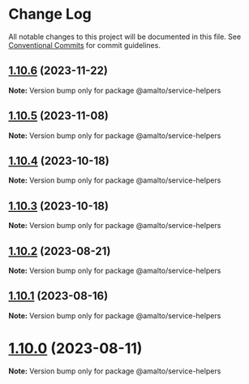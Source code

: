 # Change Log

All notable changes to this project will be documented in this file.
See [Conventional Commits](https://conventionalcommits.org) for commit guidelines.

## [1.10.6](https://github.com/amalto/platform6-ui-components/compare/@amalto/service-helpers@1.10.5...@amalto/service-helpers@1.10.6) (2023-11-22)

**Note:** Version bump only for package @amalto/service-helpers

## [1.10.5](https://github.com/amalto/platform6-ui-components/compare/@amalto/service-helpers@1.10.4...@amalto/service-helpers@1.10.5) (2023-11-08)

**Note:** Version bump only for package @amalto/service-helpers

## [1.10.4](https://github.com/amalto/platform6-ui-components/compare/@amalto/service-helpers@1.10.3...@amalto/service-helpers@1.10.4) (2023-10-18)

**Note:** Version bump only for package @amalto/service-helpers

## [1.10.3](https://github.com/amalto/platform6-ui-components/compare/@amalto/service-helpers@1.10.2...@amalto/service-helpers@1.10.3) (2023-10-18)

**Note:** Version bump only for package @amalto/service-helpers

## [1.10.2](https://github.com/amalto/platform6-ui-components/compare/@amalto/service-helpers@1.10.1...@amalto/service-helpers@1.10.2) (2023-08-21)

**Note:** Version bump only for package @amalto/service-helpers

## [1.10.1](https://github.com/amalto/platform6-ui-components/compare/@amalto/service-helpers@1.10.0...@amalto/service-helpers@1.10.1) (2023-08-16)

**Note:** Version bump only for package @amalto/service-helpers

# [1.10.0](https://github.com/amalto/platform6-ui-components/compare/@amalto/service-helpers@1.9.93...@amalto/service-helpers@1.10.0) (2023-08-11)

**Note:** Version bump only for package @amalto/service-helpers

